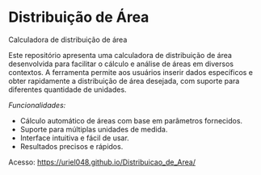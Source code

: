 # Distribuição de Área
Calculadora de distribuição de área

Este repositório apresenta uma calculadora de distribuição de área desenvolvida para facilitar o cálculo e análise de áreas em diversos contextos. A ferramenta permite aos usuários inserir dados específicos e obter rapidamente a distribuição de área desejada, com suporte para diferentes quantidade de unidades.

*Funcionalidades:*
- Cálculo automático de áreas com base em parâmetros fornecidos.
- Suporte para múltiplas unidades de medida.
- Interface intuitiva e fácil de usar.
- Resultados precisos e rápidos.

Acesso: https://uriel048.github.io/Distribuicao_de_Area/